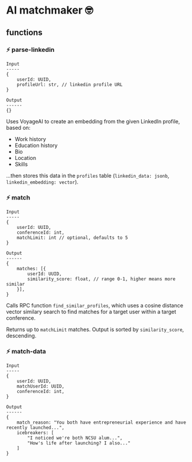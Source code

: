 # AI matchmaker 🤓

## functions

### ⚡️ parse-linkedin
```
Input
-----
{
    userId: UUID,
    profileUrl: str, // linkedin profile URL
}

Output
------
{}
```
Uses VoyageAI to create an embedding from the given LinkedIn profile, based on:
- Work history
- Education history
- Bio
- Location
- Skills

...then stores this data in the `profiles` table (`linkedin_data: jsonb`, `linkedin_embedding: vector`).

### ⚡️ match
```
Input
-----
{
    userId: UUID,
    conferenceId: int,
    matchLimit: int // optional, defaults to 5
}

Output
------
{
    matches: [{
        userId: UUID,
        similarity_score: float, // range 0-1, higher means more similar
    }],
}
```

Calls RPC function `find_similar_profiles`, which uses a cosine distance vector similary search to find matches for a target user within a target conference.

Returns up to `matchLimit` matches. Output is sorted by `similarity_score`, descending.

### ⚡️ match-data
```
Input
-----
{
    userId: UUID,
    matchUserId: UUID,
    conferenceId: int,
}

Output
------
{
    match_reason: "You both have entrepreneurial experience and have recently launched...",
    icebreakers: [
        "I noticed we're both NCSU alum...",
        "How's life after launching? I also..."
    ]
}
```
